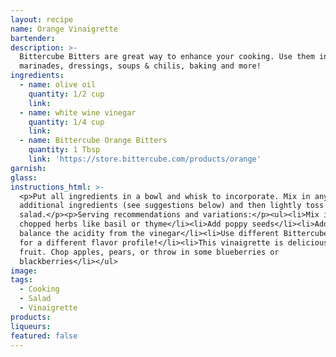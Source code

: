 ```yaml
---
layout: recipe
name: Orange Vinaigrette
bartender:
description: >-
  Bittercube Bitters are great way to enhance your cooking. Use them in
  marinades, dressings, soups & chilis, baking and more!
ingredients:
  - name: olive oil
    quantity: 1/2 cup
    link:
  - name: white wine vinegar
    quantity: 1/4 cup
    link:
  - name: Bittercube Orange Bitters
    quantity: 1 Tbsp
    link: 'https://store.bittercube.com/products/orange'
garnish:
glass:
instructions_html: >-
  <p>Put all ingredients in a bowl and whisk to incorporate. Mix in any
  additional ingredients (see suggestions below) and then lightly toss with
  salad.</p><p>Serving recommendations and variations:</p><ul><li>Mix in fresh
  chopped herbs like basil or thyme</li><li>Add poppy seeds</li><li>Add honey to
  balance the acidity from the vinegar</li><li>Use different Bittercube Bitters
  for a different flavor profile!</li><li>This vinaigrette is delicious with
  fruit. Chop apples, pears, or throw in some blueberries or
  blackberries</li></ul>
image:
tags:
  - Cooking
  - Salad
  - Vinaigrette
products:
liqueurs:
featured: false
---
```


